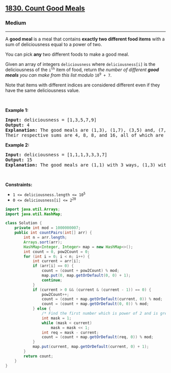 <h2><a href="https://leetcode.com/problems/count-good-meals">1830. Count Good Meals</a></h2><h3>Medium</h3><hr><p>A <strong>good meal</strong> is a meal that contains <strong>exactly two different food items</strong> with a sum of deliciousness equal to a power of two.</p>

<p>You can pick <strong>any</strong> two different foods to make a good meal.</p>

<p>Given an array of integers <code>deliciousness</code> where <code>deliciousness[i]</code> is the deliciousness of the <code>i<sup>​​​​​​th</sup>​​​​</code>​​​​ item of food, return <em>the number of different <strong>good meals</strong> you can make from this list modulo</em> <code>10<sup>9</sup> + 7</code>.</p>

<p>Note that items with different indices are considered different even if they have the same deliciousness value.</p>

<p>&nbsp;</p>
<p><strong class="example">Example 1:</strong></p>

<pre>
<strong>Input:</strong> deliciousness = [1,3,5,7,9]
<strong>Output:</strong> 4
<strong>Explanation: </strong>The good meals are (1,3), (1,7), (3,5) and, (7,9).
Their respective sums are 4, 8, 8, and 16, all of which are powers of 2.
</pre>

<p><strong class="example">Example 2:</strong></p>

<pre>
<strong>Input:</strong> deliciousness = [1,1,1,3,3,3,7]
<strong>Output:</strong> 15
<strong>Explanation: </strong>The good meals are (1,1) with 3 ways, (1,3) with 9 ways, and (1,7) with 3 ways.</pre>

<p>&nbsp;</p>
<p><strong>Constraints:</strong></p>

<ul>
	<li><code>1 &lt;= deliciousness.length &lt;= 10<sup>5</sup></code></li>
	<li><code>0 &lt;= deliciousness[i] &lt;= 2<sup>20</sup></code></li>
</ul>

```java
import java.util.Arrays;
import java.util.HashMap;

class Solution {
    private int mod = 1000000007;
    public int countPairs(int[] arr) {
        int n = arr.length;
        Arrays.sort(arr);
        HashMap<Integer, Integer> map = new HashMap<>();
        int count = 0, pow2Count = 0;
        for (int i = 0; i < n; i++) {
            int current = arr[i];
            if (arr[i] == 0) {
                count = (count + pow2Count) % mod;
                map.put(0, map.getOrDefault(0, 0) + 1);
                continue;
            }
            if (current > 0 && (current & (current - 1)) == 0) {
                pow2Count++;
                count = (count + map.getOrDefault(current, 0)) % mod;
                count = (count + map.getOrDefault(0, 0)) % mod;
            } else {
                /* Find the first number which is power of 2 and is greater than current */
                int mask = 1;
                while (mask < current)
                    mask = mask << 1;
                int req = mask - current;
                count = (count + map.getOrDefault(req, 0)) % mod;
            }
            map.put(current, map.getOrDefault(current, 0) + 1);
        }
        return count;
    }
}
```
